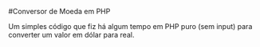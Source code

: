 #Conversor de Moeda em PHP

Um simples código que fiz há algum tempo em PHP puro (sem input) para converter um valor em dólar para real. 